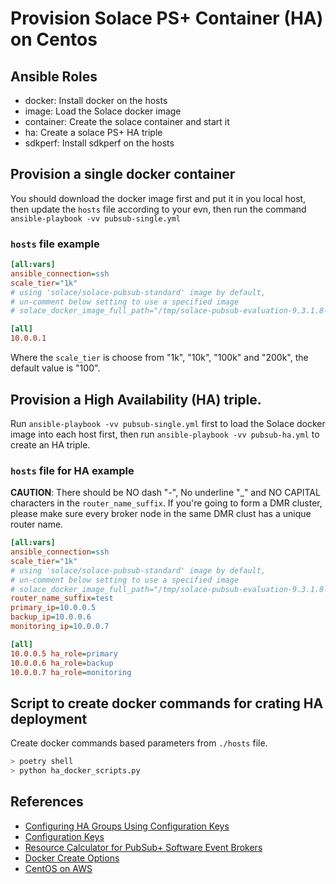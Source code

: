 # Provision Solace PS+ Container (HA) on Centos

## Ansible Roles

- docker: Install docker on the hosts
- image: Load the Solace docker image
- container: Create the solace container and start it
- ha: Create a solace PS+ HA triple
- sdkperf: Install sdkperf on the hosts

## Provision a single docker container

You should download the docker image first and put it in you local host, then update the `hosts` file according to your evn, then run the command `ansible-playbook -vv pubsub-single.yml`

### `hosts` file example

```ini
[all:vars]
ansible_connection=ssh
scale_tier="1k"
# using 'solace/solace-pubsub-standard' image by default,
# un-comment below setting to use a specified image
# solace_docker_image_full_path="/tmp/solace-pubsub-evaluation-9.3.1.8-docker.tar.gz"

[all]
10.0.0.1
```

Where the `scale_tier` is choose from "1k", "10k", "100k" and "200k", the default value is "100".

## Provision a High Availability (HA) triple.

Run `ansible-playbook -vv pubsub-single.yml` first to load the Solace docker image into each host first, then run `ansible-playbook -vv pubsub-ha.yml` to create an HA triple.

### `hosts` file for HA example

**CAUTION**: There should be NO dash "-", No underline "_" and NO CAPITAL characters in the `router_name_suffix`. If you're going to form a DMR cluster, please make sure every broker node in the same DMR clust has a unique router name.

```ini
[all:vars]
ansible_connection=ssh
scale_tier="1k"
# using 'solace/solace-pubsub-standard' image by default,
# un-comment below setting to use a specified image
# solace_docker_image_full_path="/tmp/solace-pubsub-evaluation-9.3.1.8-docker.tar.gz"
router_name_suffix=test
primary_ip=10.0.0.5
backup_ip=10.0.0.6
monitoring_ip=10.0.0.7

[all]
10.0.0.5 ha_role=primary
10.0.0.6 ha_role=backup
10.0.0.7 ha_role=monitoring
```

## Script to create docker commands for crating HA deployment

Create docker commands based parameters from `./hosts` file.

```bash
> poetry shell
> python ha_docker_scripts.py
```

## References

- [Configuring HA Groups Using Configuration Keys](https://docs.solace.com/Configuring-and-Managing/SW-Broker-Specific-Config/Config-Keys-HA-Triplets.htm)
- [Configuration Keys](https://docs.solace.com/Configuring-and-Managing/SW-Broker-Specific-Config/Configuration-Keys-Reference.htm)
- [Resource Calculator for PubSub+ Software Event Brokers](https://docs.solace.com/Assistance-Tools/Resource-Calculator/pubsubplus-resource-calculator.html)
- [Docker Create Options](https://docs.solace.com/Configuring-and-Managing/SW-Broker-Specific-Config/Docker-Tasks/Config-Docker-Create-Options.htm)
- [CentOS on AWS](https://docs.solace.com/Solace-SW-Broker-Set-Up/Docker-Containers/Set-Up-Docker-Container-CentOS-EC2.htm)
